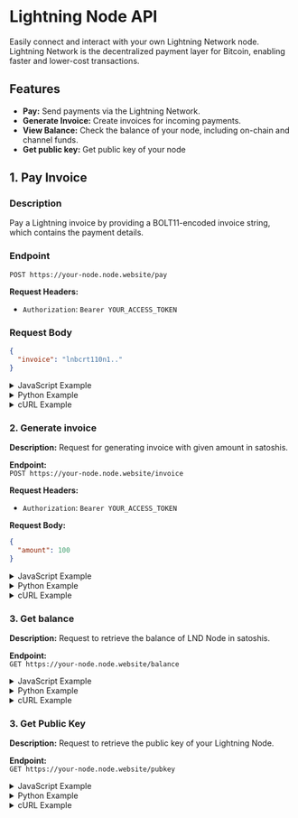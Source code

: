 # Lightning Node API

Easily connect and interact with your own Lightning Network node. Lightning Network is the decentralized payment layer for Bitcoin, enabling faster and lower-cost transactions.

## Features

- **Pay:** Send payments via the Lightning Network.
- **Generate Invoice:** Create invoices for incoming payments.
- **View Balance:** Check the balance of your node, including on-chain and channel funds.
- **Get public key:** Get public key of your node

## 1. Pay Invoice

### Description
Pay a Lightning invoice by providing a BOLT11-encoded invoice string, which contains the payment details.

### Endpoint
`POST https://your-node.node.website/pay`

**Request Headers:**  
- `Authorization`: `Bearer YOUR_ACCESS_TOKEN`

### Request Body
```json
{
  "invoice": "lnbcrt110n1.."
}
```

<details>
<summary>JavaScript Example</summary>

```javascript
const axios = require('axios');

axios.post('https://your-node.node.website/pay',
  {
    "invoice": "lnbcrt110n1.."  // Any invoice
  },
  {
    headers: {
      'Authorization': 'Bearer YOUR_ACCESS_TOKEN'
    }
  }
).then(response => console.log(response.data))
  .catch(error => console.error(error));
```
</details>

<details>
<summary>Python Example</summary>

```python
import requests

url = "https://your-node.node.website/pay"
headers = {
    'Authorization': 'Bearer YOUR_ACCESS_TOKEN',
}
data = {
    "invoice": "lnbcrt110n1..."  // Any invoice
}

response = requests.post(url, headers=headers, json=data)
print(response.json())
```
</details>

<details>
<summary>cURL Example</summary>

```bash
curl --location 'https://your-node.node.website/pay' \
--header 'Authorization: Bearer YOUR_ACCESS_TOKEN' \
--data '{
    "invoice": "lnbcrt100n1.."  // Any invoice
}'
```
</details>

### 2. **Generate invoice**

**Description:** Request for generating invoice with given amount in satoshis.  

**Endpoint:**  
`POST https://your-node.node.website/invoice`

**Request Headers:**  
- `Authorization`: `Bearer YOUR_ACCESS_TOKEN`

**Request Body:**  
```json
{
  "amount": 100
}
```

<details>
<summary>JavaScript Example</summary>

```javascript
const axios = require('axios');

axios.post('https://your-node.node.website/invoice',
  {
    "amount": 100
  },
  {
    headers: {
      'Authorization': 'Bearer YOUR_ACCESS_TOKEN'
    }
  }
).then(response => console.log(response.data))
  .catch(error => console.error(error));
```
</details>

<details>
<summary>Python Example</summary>

```python
import requests

url = "https://your-node.node.website/invoice"
headers = {
    'Authorization': 'Bearer YOUR_ACCESS_TOKEN',
}
data = {
    "amount": 100
}

response = requests.post(url, headers=headers, json=data)
print(response.json())
```
</details>

<details>
<summary>cURL Example</summary>

```bash
curl --location 'https://your-node.node.website/invoice' \
--header 'Authorization: Bearer YOUR_ACCESS_TOKEN' \
--data '{
    "amount": 100
}'
```
</details>

### 3. **Get balance**

**Description:** Request to retrieve the balance of LND Node in satoshis.  

**Endpoint:**  
`GET https://your-node.node.website/balance`

<details>
<summary>JavaScript Example</summary>

```javascript
const axios = require('axios');

axios.get('https://your-node.node.website/balance',
  {
    headers: {
      'Authorization': 'Bearer YOUR_ACCESS_TOKEN'
    }
  }
).then(response => console.log(response.data))
  .catch(error => console.error(error));
```
</details>

<details>
<summary>Python Example</summary>

```python
import requests

url = "https://your-node.node.website/balance"
headers = {
    'Authorization': 'Bearer YOUR_ACCESS_TOKEN',
}

response = requests.get(url, headers=headers)
print(response.json())
```
</details>

<details>
<summary>cURL Example</summary>

```bash
curl --location 'https://your-node.node.website/balance' \
--header 'Authorization: Bearer YOUR_ACCESS_TOKEN'
```
</details>

### 3. **Get Public Key**

**Description:** Request to retrieve the public key of your Lightning Node.  

**Endpoint:**  
`GET https://your-node.node.website/pubkey`

<details>
<summary>JavaScript Example</summary>

```javascript
const axios = require('axios');

axios.get('https://your-node.node.website/pubkey',
  {
    headers: {
      'Authorization': 'Bearer YOUR_ACCESS_TOKEN'
    }
  }
).then(response => console.log(response.data))
  .catch(error => console.error(error));
```
</details>

<details>
<summary>Python Example</summary>

```python
import requests

url = "https://your-node.node.website/pubkey"
headers = {
    'Authorization': 'Bearer YOUR_ACCESS_TOKEN',
}

response = requests.get(url, headers=headers)
print(response.json())
```
</details>

<details>
<summary>cURL Example</summary>

```bash
curl --location 'https://your-node.node.website/pubkey' \
--header 'Authorization: Bearer YOUR_ACCESS_TOKEN'
```
</details>
